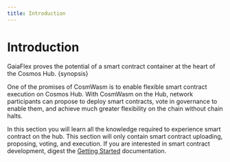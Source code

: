 ```yaml
---
title: Introduction
---
```


# Introduction

GaiaFlex proves the potential of a smart contract container at the heart of the Cosmos Hub. {synopsis}

One of the promises of CosmWasm is to enable flexible smart contract execution on Cosmos Hub. With CosmWasm on the Hub,
network participants can propose to deploy smart contracts, vote in governance to enable them, and achieve much greater
flexibility on the chain without chain halts.

In this section you will learn all the knowledge required to experience smart contract on the hub. This section will
only contain smart contract uploading, proposing, voting, and execution. If you are interested in smart contract
development, digest the [Getting Started](./../getting-started/intro.md) documentation.

